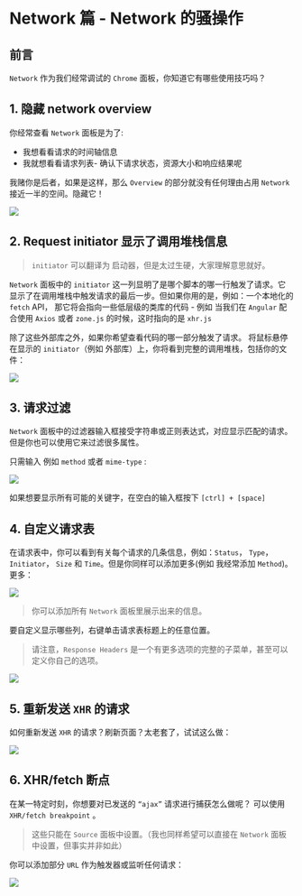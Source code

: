 # Network 篇 - Network 的骚操作

## 前言

`Network` 作为我们经常调试的 `Chrome` 面板，你知道它有哪些使用技巧吗？

## 1. 隐藏 network overview

你经常查看 `Network` 面板是为了:

- 我想看看请求的时间轴信息
- 我就想看看请求列表- 确认下请求状态，资源大小和响应结果呢

我赌你是后者，如果是这样，那么 `Overview` 的部分就没有任何理由占用 `Network` 接近一半的空间。隐藏它！

![](https://p1-jj.byteimg.com/tos-cn-i-t2oaga2asx/gold-user-assets/2019/1/22/168745fc910fdc73~tplv-t2oaga2asx-image.image)

## 2. Request initiator 显示了调用堆栈信息

> `initiator` 可以翻译为 启动器，但是太过生硬，大家理解意思就好。

`Network` 面板中的 `initiator` 这一列显明了是哪个脚本的哪一行触发了请求。它显示了在调用堆栈中触发请求的最后一步。但如果你用的是，例如：一个本地化的 `fetch` API， 那它将会指向一些低层级的类库的代码 - 例如 当我们在 `Angular` 配合使用 `Axios` 或者 `zone.js` 的时候，这时指向的是 `xhr.js` 

除了这些外部库之外，如果你希望查看代码的哪一部分触发了请求。 将鼠标悬停在显示的 `initiator`（例如 外部库）上，你将看到完整的调用堆栈，包括你的文件：

![](https://p1-jj.byteimg.com/tos-cn-i-t2oaga2asx/gold-user-assets/2018/12/29/167f8282477941b8~tplv-t2oaga2asx-image.image)


## 3. 请求过滤

`Network` 面板中的过滤器输入框接受字符串或正则表达式，对应显示匹配的请求。 但是你也可以使用它来过滤很多属性。

只需输入 例如 `method` 或者 `mime-type` :

![](https://p1-jj.byteimg.com/tos-cn-i-t2oaga2asx/gold-user-assets/2018/12/29/167f8282534dfe59~tplv-t2oaga2asx-image.image)

如果想要显示所有可能的关键字，在空白的输入框按下 `[ctrl] + [space]`


## 4. 自定义请求表

在请求表中，你可以看到有关每个请求的几条信息，例如：`Status`， `Type`， `Initiator`， `Size` 和 `Time`。但是你同样可以添加更多(例如 我经常添加 `Method`)。更多：

![](https://p1-jj.byteimg.com/tos-cn-i-t2oaga2asx/gold-user-assets/2018/12/29/167f82824d09c68d~tplv-t2oaga2asx-image.image)

> 你可以添加所有 `Network` 面板里展示出来的信息。

要自定义显示哪些列，右键单击请求表标题上的任意位置。

> 请注意，`Response Headers` 是一个有更多选项的完整的子菜单，甚至可以定义你自己的选项。

![](https://p1-jj.byteimg.com/tos-cn-i-t2oaga2asx/gold-user-assets/2018/12/29/167f828279b0b397~tplv-t2oaga2asx-image.image)

## 5. 重新发送 `XHR` 的请求

如何重新发送 `XHR` 的请求？刷新页面？太老套了，试试这么做：

![](https://p1-jj.byteimg.com/tos-cn-i-t2oaga2asx/gold-user-assets/2018/12/20/167c99ea1c267c2b~tplv-t2oaga2asx-image.image)


## 6. XHR/fetch 断点

在某一特定时刻，你想要对已发送的 `“ajax”` 请求进行捕获怎么做呢？
可以使用 `XHR/fetch breakpoint` 。

> 这些只能在 `Source` 面板中设置。（我也同样希望可以直接在 `Network` 面板中设置，但事实并非如此）

你可以添加部分 `URL` 作为触发器或监听任何请求：

![](https://p1-jj.byteimg.com/tos-cn-i-t2oaga2asx/gold-user-assets/2019/1/22/16874662814db12c~tplv-t2oaga2asx-image.image)